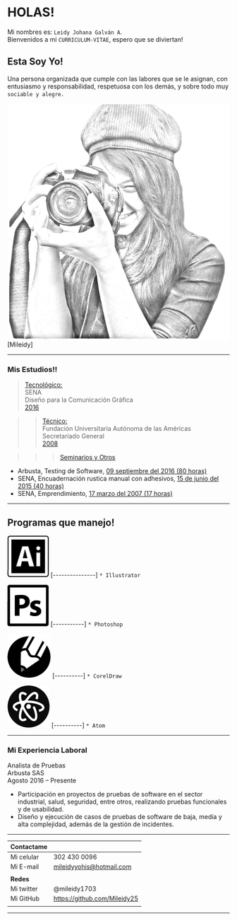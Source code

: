 # **HOLAS!**
Mi nombres es: `Leidy Johana Galván A`. <br/>
Bienvenidos a mi `CURRICULUM-VITAE`, espero que se diviertan!


## **Esta Soy Yo!**
Una persona organizada que cumple con las labores que se le asignan, con entusiasmo y responsabilidad,  respetuosa con los demás, y sobre todo muy `sociable y alegre.`

![Esta es mi foto](./srr/mileidy.jpg)
 [Mileidy]

----------------------


### Mis Estudios!!

> [Tecnológico:]()			  
  SENA  
  Diseño para la Comunicación Gráfica <br/>
  [2016]()

>> [Técnico:]()				
Fundación Universitaria Autónoma de las Américas
					Secretariado General <br/>
					[2008]()


>>> [Seminarios y Otros]()
* Arbusta, Testing de Software, [09 septiembre del 2016 (80 horas)]()
* SENA, Encuadernación rustica manual con adhesivos, [15 de junio del 2015 (40 horas)]()
* SENA, Emprendimiento, [17 marzo del 2007 (17 horas)]()

--------------------------

## Programas que manejo!

![Illustrator](./srr/illus.jpg)
 [---------------] `* Illustrator`

![Photoshop](./srr/photoshop.jpg)
  [-----------] `* Photoshop`

![Corel](./srr/corel.jpg)
   [----------]  `* CorelDraw`

![Atom](./srr/atom.jpg)
   [----------]  `* Atom`

<hr/>

### Mi Experiencia Laboral

  Analista de Pruebas 		
  Arbusta SAS <br/>
  Agosto 2016 – Presente

* Participación en proyectos de pruebas de software en el sector industrial, salud, seguridad, entre otros, realizando pruebas funcionales y de usabilidad.
* Diseño y ejecución de casos de pruebas de software de baja, media y alta complejidad, además de la gestión de incidentes.

---------

|Contactame|  |
| ------ | ----------- |
| Mi celular | 302 430 0096|
| Mi E-mail | mileidyyohis@hotmail.com|
|||
|**Redes**|  |
| Mi twitter  | @mileidy1703|
| Mi GitHub | https://github.com/Mileidy25 |
||||

------------------------
